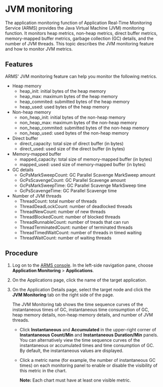 # JVM monitoring

The application monitoring function of Application Real-Time Monitoring Service \(ARMS\) provides the Java Virtual Machine \(JVM\) monitoring function. It monitors heap metrics, non-heap metrics, direct buffer metrics, memory-mapped buffer metrics, garbage collection \(GC\) details, and the number of JVM threads. This topic describes the JVM monitoring feature and how to monitor JVM metrics.

## Features

ARMS' JVM monitoring feature can help you monitor the following metrics.

-   Heap memory
    -   heap\_init: initial bytes of the heap memory
    -   heap\_max: maximum bytes of the heap memory
    -   heap\_commited: submitted bytes of the heap memory
    -   heap\_used: used bytes of the heap memory
-   Non-heap memory
    -   non\_heap\_init: initial bytes of the non-heap memory
    -   non\_heap\_max: maximum bytes of the non-heap memory
    -   non\_heap\_commited: submitted bytes of the non-heap memory
    -   non\_heap\_used: used bytes of the non-heap memory
-   Direct buffer
    -   direct\_capacity: total size of direct buffer \(in bytes\)
    -   direct\_used: used size of the direct buffer \(in bytes\)
-   Memory-mapped buffer
    -   mapped\_capacity: total size of memory-mapped buffer \(in bytes\)
    -   mapped\_used: used size of memory-mapped buffer \(in bytes\)
-   GC details
    -   GcPsMarkSweepCount: GC Parallel Scavenge MarkSweep amount
    -   GcPsScavengeCount: GC Parallel Scavenge amount
    -   GcPsMarkSweepTime: GC Parallel Scavenge MarkSweep time
    -   GcPsScavengeTime: GC Parallel Scavenge time
-   Number of JVM threads
    -   ThreadCount: total number of threads
    -   ThreadDeadLockCount: number of deadlocked threads
    -   ThreadNewCount: number of new threads
    -   ThreadBlockedCount: number of blocked threads
    -   ThreadRunnableCount: number of treads that can run
    -   ThreadTerminatedCount: number of terminated threads
    -   ThreadTimedWaitCount: number of threads in timed waiting
    -   ThreadWaitCount: number of waiting threads

## Procedure

1.  Log on to the [ARMS console](https://arms-ap-southeast-1.console.aliyun.com/#/home). In the left-side navigation pane, choose **Application Monitoring** \> **Applications**.
2.  On the Applications page, click the name of the target application.

3.  On the Application Details page, select the target node and click the **JVM Monitoring** tab on the right side of the page.

    The JVM Monitoring tab shows the time sequence curves of the instantaneous times of GC, instantaneous time consumption of GC, heap memory details, non-heap memory details, and number of JVM threads.

    -   Click **Instantaneous** and **Accumulated** in the upper-right corner of **Instantaneous Count/Min** and **Instantaneous Duration/Min** panels. You can alternatively view the time sequence curves of the instantaneous or accumulated times and time consumption of GC. By default, the instantaneous values are displayed.
    -   Click a metric name \(for example, the number of instantaneous GC times\) on each monitoring panel to enable or disable the visibility of this metric in the chart.

        **Note:** Each chart must have at least one visible metric.


